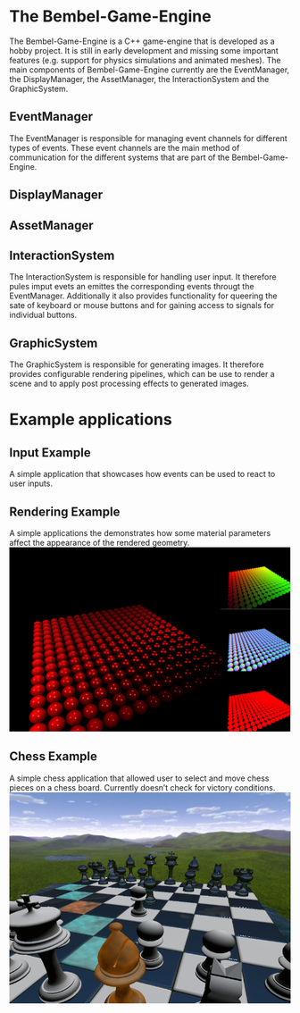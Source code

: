 # The Bembel-Game-Engine
The Bembel-Game-Engine is a C++ game-engine that is developed as a hobby project.
It is still in early development and missing some important features (e.g. support for physics simulations and animated meshes).
The main components of Bembel-Game-Engine currently are the EventManager, the DisplayManager, the AssetManager, the InteractionSystem and the GraphicSystem.

## EventManager
The EventManager is responsible for managing event channels for different types of events.
These event channels are the main method of communication for the different systems that are part of the Bembel-Game-Engine.

## DisplayManager

## AssetManager

## InteractionSystem
The InteractionSystem is responsible for handling user input.
It therefore pules imput evets an emittes the corresponding events througt the EventManager.
Additionally it also provides functionality for queering the sate of keyboard or mouse buttons and for gaining access to signals for individual buttons. 


## GraphicSystem
The GraphicSystem is responsible for generating images.
It therefore provides configurable rendering pipelines, which can be use to render a scene and to apply post processing effects to generated images.


# Example applications
## Input Example
A simple application that showcases how events can be used to react to user inputs.

## Rendering Example
A simple applications the demonstrates how some material parameters affect the appearance of the rendered geometry.
![screenshot](/Examples/rendering-example.png)

## Chess Example
A simple chess application that allowed user to select and move chess pieces on a chess board.
Currently doesn’t check for victory conditions.
![screenshot](/Examples/chess-example.png)

